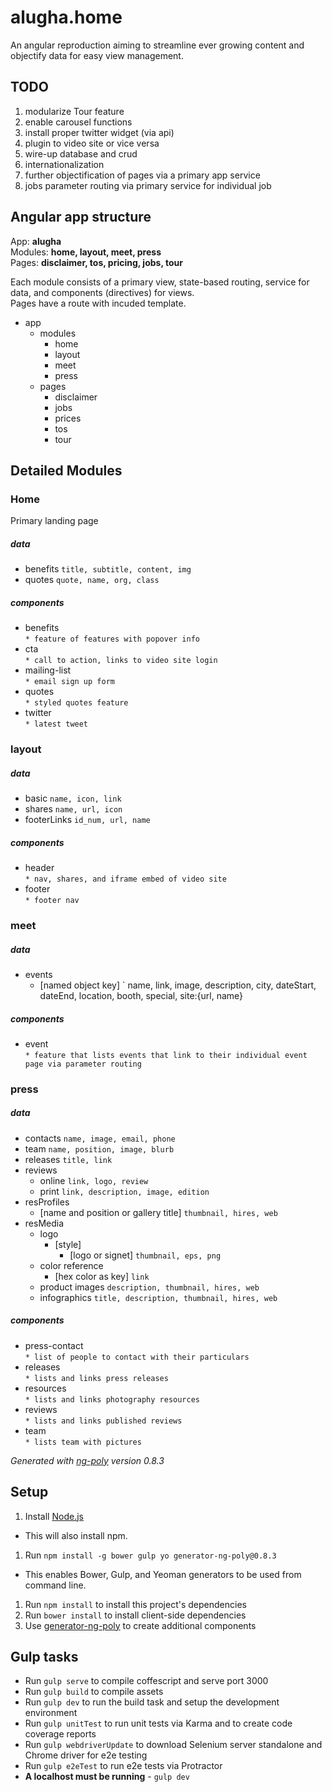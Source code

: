 # alugha.home 
An angular reproduction aiming to streamline ever growing content and objectify data for easy view management.

## TODO
1. modularize Tour feature
2. enable carousel functions
3. install proper twitter widget (via api)
4. plugin to video site or vice versa
5. wire-up database and crud
6. internationalization
7. further objectification of pages via a primary app service
8. jobs parameter routing via primary service for individual job 

 ## Angular app structure
App: **alugha**   
Modules: **home, layout, meet, press**  
Pages: **disclaimer, tos, pricing, jobs, tour**  

Each module consists of a primary view, state-based routing, service for data, and components (directives) for views.   
Pages have a route with incuded template.
- app  
    - modules
        - home
        - layout
        - meet
        - press
    - pages
        - disclaimer
        - jobs
        - prices
        - tos
        - tour
 
## Detailed Modules

### Home
Primary landing page

##### data
 - benefits `title, subtitle, content, img`
 - quotes `quote, name, org, class`
 
##### components
 - benefits  
 `* feature of features with popover info `
 - cta  
 `* call to action, links to video site login`
 - mailing-list  
 `* email sign up form`
 - quotes  
 `* styled quotes feature`
 - twitter  
 `* latest tweet`
 
### layout

##### data
 - basic `name, icon, link`
 - shares `name, url, icon`
 - footerLinks `id_num, url, name`
 
##### components
 - header  
 `* nav, shares, and iframe embed of video site`
 - footer  
 `* footer nav`  
     
### meet

##### data
 - events   
   - [named object key] ` name, link, image, description, city, dateStart, dateEnd, location, booth, special, site:{url, name}
   
##### components
 - event  
 `* feature that lists events that link to their individual event page via parameter routing`
 
### press

##### data
 - contacts `name, image, email, phone`
 - team `name, position, image, blurb`
 - releases `title, link`
 - reviews
    - online `link, logo, review`
    - print `link, description, image, edition`
 - resProfiles
    - [name and position or gallery title] `thumbnail, hires, web`
 - resMedia
    - logo
        - [style]
            - [logo or signet] `thumbnail, eps, png`
    - color reference
        - [hex color as key] `link`
    - product images `description, thumbnail, hires, web`
    - infographics `title, description, thumbnail, hires, web`
    
##### components
 - press-contact  
 `* list of people to contact with their particulars`
 - releases  
 `* lists and links press releases`
 - resources  
 `* lists and links photography resources`
 - reviews  
 `* lists and links published reviews`
 - team  
 `* lists team with pictures`

*Generated with [ng-poly](https://github.com/dustinspecker/generator-ng-poly/tree/v0.8.3) version 0.8.3*

## Setup
1. Install [Node.js](http://nodejs.org/)
 - This will also install npm.
1. Run `npm install -g bower gulp yo generator-ng-poly@0.8.3`
 - This enables Bower, Gulp, and Yeoman generators to be used from command line.
1. Run `npm install` to install this project's dependencies
1. Run `bower install` to install client-side dependencies
1. Use [generator-ng-poly](https://github.com/dustinspecker/generator-ng-poly) to create additional components

## Gulp tasks
- Run `gulp serve` to compile coffescript and serve port 3000
- Run `gulp build` to compile assets
- Run `gulp dev` to run the build task and setup the development environment
- Run `gulp unitTest` to run unit tests via Karma and to create code coverage reports
- Run `gulp webdriverUpdate` to download Selenium server standalone and Chrome driver for e2e testing
- Run `gulp e2eTest` to run e2e tests via Protractor
 - **A localhost must be running** - `gulp dev`